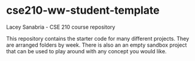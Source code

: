 # cse210-ww-student-template
Lacey Sanabria - CSE 210 course repository

This repository contains the starter code for many different projects. They are arranged folders by week. There is also an an empty sandbox project that can be used to play around with any concept you would like.
